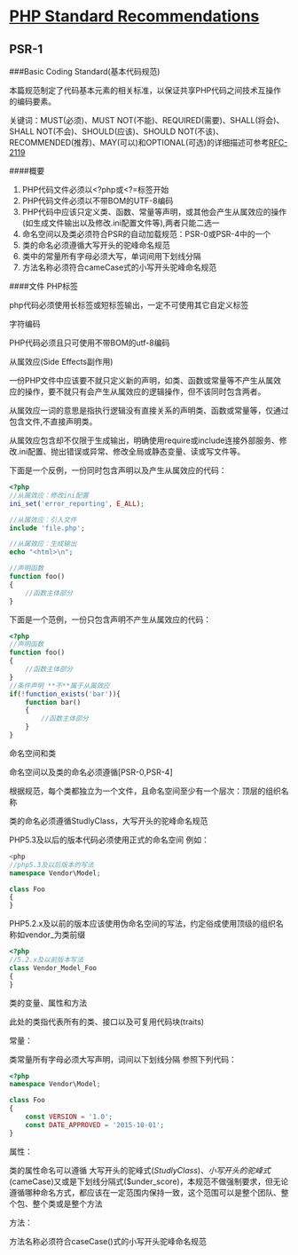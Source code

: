 [PHP Standard Recommendations](http://www.php-fig.org/psr/)
===

PSR-1
---
###Basic Coding Standard(基本代码规范)

本篇规范制定了代码基本元素的相关标准，以保证共享PHP代码之间技术互操作的编码要素。

关键词：MUST(必须)、MUST NOT(不能)、REQUIRED(需要)、SHALL(将会)、SHALL NOT(不会)、SHOULD(应该)、SHOULD NOT(不该)、RECOMMENDED(推荐)、MAY(可以)和OPTIONAL(可选)的详细描述可参考[RFC-2119](http://tools.ietf.org/html/rfc2119)

####概要
1. PHP代码文件必须以<?php或<?=标签开始
2. PHP代码文件必须以不带BOM的UTF-8编码
3. PHP代码中应该只定义类、函数、常量等声明，或其他会产生从属效应的操作(如生成文件输出以及修改.ini配置文件等),两者只能二选一
4. 命名空间以及类必须符合PSR的自动加载规范：PSR-0或PSR-4中的一个
5. 类的命名必须遵循大写开头的驼峰命名规范
6. 类中的常量所有字母必须大写，单词间用下划线分隔
7. 方法名称必须符合cameCase式的小写开头驼峰命名规范

####文件
PHP标签

php代码必须使用<?php ?>长标签或<?= ?>短标签输出，一定不可使用其它自定义标签

字符编码

PHP代码必须且只可使用不带BOM的utf-8编码

从属效应(Side Effects副作用)

一份PHP文件中应该要不就只定义新的声明，如类、函数或常量等不产生从属效应的操作，要不就只有会产生从属效应的逻辑操作，但不该同时包含两者。

从属效应一词的意思是指执行逻辑没有直接关系的声明类、函数或常量等，仅通过包含文件,不直接声明类。

从属效应包含却不仅限于生成输出，明确使用require或include连接外部服务、修改.ini配置、抛出错误或异常、修改全局或静态变量、读或写文件等。

下面是一个反例，一份同时包含声明以及产生从属效应的代码：

```php
<?php
//从属效应：修改ini配置
ini_set('error_reporting', E_ALL);

//从属效应：引入文件
include 'file.php';

//从属效应：生成输出
echo "<html>\n";

//声明函数
function foo()
{
	//函数主体部分
}
```
下面是一个范例，一份只包含声明不产生从属效应的代码：

```php
<?php
//声明函数
function foo()
{
	//函数主体部分
}
//条件声明 **不**属于从属效应
if(!function_exists('bar')){
	function bar()
	{
		//函数主体部分
	}
}
```
命名空间和类

命名空间以及类的命名必须遵循[PSR-0,PSR-4]

根据规范，每个类都独立为一个文件，且命名空间至少有一个层次：顶层的组织名称

类的命名必须遵循StudlyClass，大写开头的驼峰命名规范

PHP5.3及以后的版本代码必须使用正式的命名空间 例如：

```php
<php
//php5.3及以后版本的写法
namespace Vendor\Model;

class Foo
{
}
```
PHP5.2.x及以前的版本应该使用伪命名空间的写法，约定俗成使用顶级的组织名称如vendor_为类前缀

```php
<?php
//5.2.x及以前版本写法
class Vendor_Model_Foo
{
}
```
类的变量、属性和方法

此处的类指代表所有的类、接口以及可复用代码块(traits)

常量：

类常量所有字母必须大写声明，词间以下划线分隔 参照下列代码：

```php
<?php
namespace Vendor\Model;

class Foo
{
	const VERSION = '1.0';
	const DATE_APPROVED = '2015-10-01';
}
```
属性：

类的属性命名可以遵循 大写开头的驼峰式($StudlyClass)、小写开头的驼峰式($cameCase)又或是下划线分隔式($under_score)，本规范不做强制要求，但无论遵循哪种命名方式，都应该在一定范围内保持一致，这个范围可以是整个团队、整个包、整个类或是整个方法

方法：

方法名称必须符合caseCase()式的小写开头驼峰命名规范
